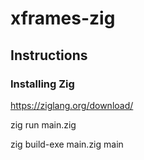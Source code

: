# xframes-zig

## Instructions

### Installing Zig

https://ziglang.org/download/

zig run main.zig

zig build-exe main.zig
main